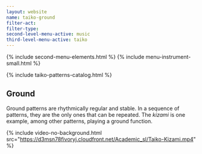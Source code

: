 ```yaml
---
layout: website
name: taiko-ground
filter-act:
filter-type:
second-level-menu-active: music
third-level-menu-active: taiko
---
```


{% include second-menu-elements.html %}
{% include menu-instrument-small.html %}

<main class="page-content">
<div class="wrapper sidebar-contents">
  <aside class="sidebar-contents__table">
    {% include taiko-patterns-catalog.html %}
  </aside>
  <section class="sidebar-contents__section">
  <div class="text-container">
    <h2>Ground</h2>
    <p>Ground patterns are rhythmically regular and stable. In a sequence of patterns, they are the only ones that can be repeated. The <em>kizami</em> is one example, among other patterns, playing a ground function.
</p>

{% include video-no-background.html
  src="https://d3msn78fivoryj.cloudfront.net/Academic_sl/Taiko-Kizami.mp4"
%}
  </div>
  </section>
  </div>
</main>
